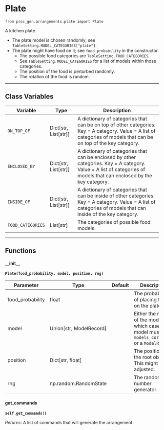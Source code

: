 # Plate

`from proc_gen.arrangements.plate import Plate`

A kitchen plate.

- The plate model is chosen randomly; see `TableSetting.MODEL_CATEGORIES["plate"]`.
- The plate might have food on it; see `food_probability` in the constructor.
  - The possible food categories are `TableSetting.FOOD_CATEGORIES`.
  - See `TableSetting.MODEL_CATEGORIES` for a list of models within those categories.
  - The position of the food is perturbed randomly.
  - The rotation of the food is random.

***

## Class Variables

| Variable | Type | Description |
| --- | --- | --- |
| `ON_TOP_OF` | Dict[str, List[str]] | A dictionary of categories that can be on top of other categories. Key = A category. Value = A list of categories of models that can be on top of the key category. |
| `ENCLOSED_BY` | Dict[str, List[str]] | A dictionary of categories that can be enclosed by other categories. Key = A category. Value = A list of categories of models that can enclosed by the key category. |
| `INSIDE_OF` | Dict[str, List[str]] | A dictionary of categories that can be inside of other categories. Key = A category. Value = A list of categories of models that can inside of the key category. |
| `FOOD_CATEGORIES` | List[str] | The categories of possible food models. |

***

## Functions

#### \_\_init\_\_

**`Plate(food_probability, model, position, rng)`**

| Parameter | Type | Default | Description |
| --- | --- | --- | --- |
| food_probability |  float |  | The probability of placing food on the plate. |
| model |  Union[str, ModelRecord] |  | Either the name of the model (in which case the model must be in `models_core.json` or a `ModelRecord`. |
| position |  Dict[str, float] |  | The position of the root object. This might be adjusted. |
| rng |  np.random.RandomState |  | The random number generator. |

#### get_commands

**`self.get_commands()`**

_Returns:_  A list of commands that will generate the arrangement.

